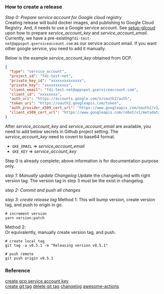 ### How to create a release

_Step 0: Prepare service account for Google cloud registry_  
Creating release will build docker images, and publishing to Google Cloud Registry.
And, it needs to use a Google service account. See [setup-glcoud](https://github.com/GoogleCloudPlatform/github-actions/tree/master/setup-gcloud)
upon how to prepare _service_account_key_ and _service_account_email_. Currently, we have a pre-existing`fdi-test-net@appspot.gserviceaccount.com`
as our service account email. If you want other google service, you need to add it manually.

Below is the example _service_account_key_ obtained from GCP.

```json
{
  "type": "service_account",
  "project_id": "fdi-test-net",
  "private_key_id": "xxxxxxxxxxxxxx",
  "private_key": "xxxxxxxxxxx",
  "client_email": "fdi-test-net@appspot.gserviceaccount.com",
  "client_id": "xxxxxxxx",
  "auth_uri": "https://accounts.google.com/o/oauth2/auth",
  "token_uri": "https://oauth2.googleapis.com/token",
  "auth_provider_x509_cert_url": "https://www.googleapis.com/oauth2/v1/certs",
  "client_x509_cert_url": "https://www.googleapis.com/robot/v1/metadata/x509/fdi-test-net%40appspot.gserviceaccount.com"
}
```

After _service_account_key_ and _service_account_email_ are available, you need to add below secrets in Github project setting. The
_service_account_key_ need to covert to base64 format.

- `GKE_EMAIL` => _service_account_email_
- `GKE_KEY` => _service_account_key_

Step 0 is already complete; above information is for documentation purpose only.

_step 1: Manually update Changelog_
Update the changelog.md with right version tag. The version tag in step 3 must be the exist in changelog.

_step 2: Commit and push all changes_

_step 3: create release tag_
Method 1:
This will bump version, create version tag, and push to origin in go.

```shell script
# increment version
yarn version:patch
```

Method 2:  
Or equivalently, manually create version tag, and push.

```shell script
# create local tag
git tag -a v0.5.1 -m "Releasing version v0.5.1"

# push remote
git push origin v0.5.1
```

### Reference

[create gcp service account key](https://github.com/GoogleCloudPlatform/github-actions/tree/docs/service-account-key/setup-gcloud#inputs)  
[create git tag](https://dev.to/neshaz/a-tutorial-for-tagging-releases-in-git-147e)
[delete git tag](https://devconnected.com/how-to-delete-local-and-remote-tags-on-git/)
[changelog](https://keepachangelog.com/en/0.3.0/)
[awesome-actions](https://github.com/sdras/awesome-actions)
